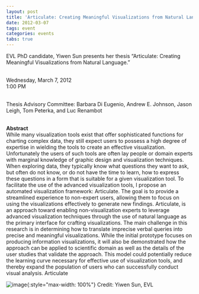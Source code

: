 ```yaml
---
layout: post
title: 'Articulate: Creating Meaningful Visualizations from Natural Language'
date: 2012-03-07
tags: event
categories: events
tabs: true
---
```


EVL PhD candidate, Yiwen Sun presents her thesis &ldquo;Articulate: Creating Meaningful Visualizations from Natural Language.&rdquo;<br><br>

Wednesday, March 7, 2012<br>
1:00 PM<br><br>

Thesis Advisory Committee: Barbara Di Eugenio, Andrew E. Johnson, Jason Leigh, Tom Peterka, and Luc Renambot<br><br>

<strong>Abstract</strong><br>
While many visualization tools exist that offer sophisticated functions for charting complex data, they still expect users to possess a high degree of expertise in wielding the tools to create an effective visualization. Unfortunately the users of such tools are often lay people or domain experts with marginal knowledge of graphic design and visualization techniques. When exploring data, they typically know what questions they want to ask, but often do not know, or do not have the time to learn, how to express these questions in a form that is suitable for a given visualization tool. To facilitate the use of the advanced visualization tools, I propose an automated visualization framework: Articulate. The goal is to provide a streamlined experience to non-expert users, allowing them to focus on using the visualizations effectively to generate new findings. Articulate, is an approach toward enabling non-visualization experts to leverage advanced visualization techniques through the use of natural language as the primary interface for crafting visualizations. The main challenge in this research is in determining how to translate imprecise verbal queries into precise and meaningful visualizations. While the initial prototype focuses on producing information visualizations, it will also be demonstrated how the approach can be applied to scientific domain as well as the details of the user studies that validate the approach. This model could potentially reduce the learning curve necessary for effective use of visualization tools, and thereby expand the population of users who can successfully conduct visual analysis.
Articulate

![image](https://www.evl.uic.edu/output/originals/articulate_ysun_dissertation.jpg-srcw.jpg){:style="max-width: 100%"}
Credit: Yiwen Sun, EVL

